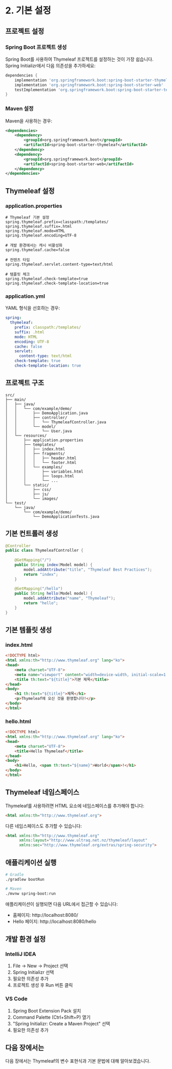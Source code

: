 # 2. 기본 설정

## 프로젝트 설정

### Spring Boot 프로젝트 생성

Spring Boot를 사용하여 Thymeleaf 프로젝트를 설정하는 것이 가장 쉽습니다. Spring Initializr에서 다음 의존성을 추가하세요:

```gradle
dependencies {
    implementation 'org.springframework.boot:spring-boot-starter-thymeleaf'
    implementation 'org.springframework.boot:spring-boot-starter-web'
    testImplementation 'org.springframework.boot:spring-boot-starter-test'
}
```

### Maven 설정

Maven을 사용하는 경우:

```xml
<dependencies>
    <dependency>
        <groupId>org.springframework.boot</groupId>
        <artifactId>spring-boot-starter-thymeleaf</artifactId>
    </dependency>
    <dependency>
        <groupId>org.springframework.boot</groupId>
        <artifactId>spring-boot-starter-web</artifactId>
    </dependency>
</dependencies>
```

## Thymeleaf 설정

### application.properties

```properties
# Thymeleaf 기본 설정
spring.thymeleaf.prefix=classpath:/templates/
spring.thymeleaf.suffix=.html
spring.thymeleaf.mode=HTML
spring.thymeleaf.encoding=UTF-8

# 개발 환경에서는 캐시 비활성화
spring.thymeleaf.cache=false

# 컨텐츠 타입
spring.thymeleaf.servlet.content-type=text/html

# 템플릿 체크
spring.thymeleaf.check-template=true
spring.thymeleaf.check-template-location=true
```

### application.yml

YAML 형식을 선호하는 경우:

```yaml
spring:
  thymeleaf:
    prefix: classpath:/templates/
    suffix: .html
    mode: HTML
    encoding: UTF-8
    cache: false
    servlet:
      content-type: text/html
    check-template: true
    check-template-location: true
```

## 프로젝트 구조

```
src/
├── main/
│   ├── java/
│   │   └── com/example/demo/
│   │       ├── DemoApplication.java
│   │       ├── controller/
│   │       │   └── ThymeleafController.java
│   │       └── model/
│   │           └── User.java
│   └── resources/
│       ├── application.properties
│       ├── templates/
│       │   ├── index.html
│       │   ├── fragments/
│       │   │   ├── header.html
│       │   │   └── footer.html
│       │   └── examples/
│       │       ├── variables.html
│       │       ├── loops.html
│       │       └── ...
│       └── static/
│           ├── css/
│           ├── js/
│           └── images/
└── test/
    └── java/
        └── com/example/demo/
            └── DemoApplicationTests.java
```

## 기본 컨트롤러 생성

```java
@Controller
public class ThymeleafController {
    
    @GetMapping("/")
    public String index(Model model) {
        model.addAttribute("title", "Thymeleaf Best Practices");
        return "index";
    }
    
    @GetMapping("/hello")
    public String hello(Model model) {
        model.addAttribute("name", "Thymeleaf");
        return "hello";
    }
}
```

## 기본 템플릿 생성

### index.html

```html
<!DOCTYPE html>
<html xmlns:th="http://www.thymeleaf.org" lang="ko">
<head>
    <meta charset="UTF-8">
    <meta name="viewport" content="width=device-width, initial-scale=1.0">
    <title th:text="${title}">기본 제목</title>
</head>
<body>
    <h1 th:text="${title}">제목</h1>
    <p>Thymeleaf에 오신 것을 환영합니다!</p>
</body>
</html>
```

### hello.html

```html
<!DOCTYPE html>
<html xmlns:th="http://www.thymeleaf.org" lang="ko">
<head>
    <meta charset="UTF-8">
    <title>Hello Thymeleaf</title>
</head>
<body>
    <h1>Hello, <span th:text="${name}">World</span>!</h1>
</body>
</html>
```

## Thymeleaf 네임스페이스

Thymeleaf를 사용하려면 HTML 요소에 네임스페이스를 추가해야 합니다:

```html
<html xmlns:th="http://www.thymeleaf.org">
```

다른 네임스페이스도 추가할 수 있습니다:

```html
<html xmlns:th="http://www.thymeleaf.org"
      xmlns:layout="http://www.ultraq.net.nz/thymeleaf/layout"
      xmlns:sec="http://www.thymeleaf.org/extras/spring-security">
```

## 애플리케이션 실행

```bash
# Gradle
./gradlew bootRun

# Maven
./mvnw spring-boot:run
```

애플리케이션이 실행되면 다음 URL에서 접근할 수 있습니다:

- 홈페이지: http://localhost:8080/
- Hello 페이지: http://localhost:8080/hello

## 개발 환경 설정

### IntelliJ IDEA

1. File → New → Project 선택
2. Spring Initializr 선택
3. 필요한 의존성 추가
4. 프로젝트 생성 후 Run 버튼 클릭

### VS Code

1. Spring Boot Extension Pack 설치
2. Command Palette (Ctrl+Shift+P) 열기
3. "Spring Initializr: Create a Maven Project" 선택
4. 필요한 의존성 추가

## 다음 장에서는

다음 장에서는 Thymeleaf의 변수 표현식과 기본 문법에 대해 알아보겠습니다.